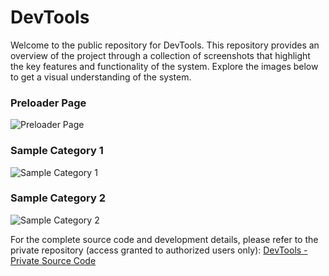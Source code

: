 # DevTools

Welcome to the public repository for DevTools. This repository provides an overview of the project through a collection of screenshots that highlight the key features and functionality of the system. Explore the images below to get a visual understanding of the system.

### **Preloader Page**
![Preloader Page](https://github.com/user-attachments/assets/33dc1beb-1167-4c35-a45b-754c8490f5a4)

### **Sample Category 1**
![Sample Category 1](https://github.com/user-attachments/assets/57934548-0520-4335-a66d-edc2df42a404)

### **Sample Category 2**
![Sample Category 2](https://github.com/user-attachments/assets/f51b86c8-9243-4c8b-b817-a8a9710b819f)

For the complete source code and development details, please refer to the private repository (access granted to authorized users only): 
[DevTools - Private Source Code](https://github.com/jaynevernice/devtools.git)
